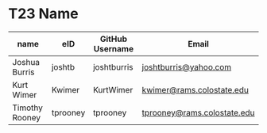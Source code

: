 # T23 Name

| name | eID | GitHub Username | Email |
|------|-----|-----------------|-------|
|Joshua Burris|joshtb|joshtburris|joshtburris@yahoo.com|
| Kurt Wimer | Kwimer | KurtWimer | kwimer@rams.colostate.edu |
| Timothy Rooney | tprooney | tprooney | tprooney@rams.colostate.edu |
